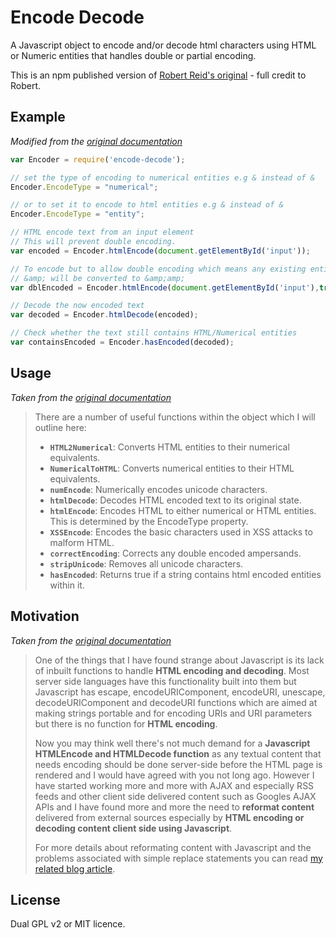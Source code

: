 # Encode Decode

A Javascript object to encode and/or decode html characters using HTML or
Numeric entities that handles double or partial encoding.

This is an npm published version of [Robert Reid's
original](http://www.strictly-software.com/htmlencode) - full credit to Robert.

## Example

_Modified from the [original
documentation](http://www.strictly-software.com/htmlencode)_

```javascript
var Encoder = require('encode-decode');

// set the type of encoding to numerical entities e.g & instead of &
Encoder.EncodeType = "numerical";

// or to set it to encode to html entities e.g & instead of &
Encoder.EncodeType = "entity";

// HTML encode text from an input element
// This will prevent double encoding.
var encoded = Encoder.htmlEncode(document.getElementById('input'));

// To encode but to allow double encoding which means any existing entities such as
// &amp; will be converted to &amp;amp;
var dblEncoded = Encoder.htmlEncode(document.getElementById('input'),true);

// Decode the now encoded text
var decoded = Encoder.htmlDecode(encoded);

// Check whether the text still contains HTML/Numerical entities
var containsEncoded = Encoder.hasEncoded(decoded);
```

## Usage

_Taken from the [original
documentation](http://www.strictly-software.com/htmlencode)_

> There are a number of useful functions within the object which I will outline
> here:
> * **`HTML2Numerical`**: Converts HTML entities to their numerical equivalents.
> * **`NumericalToHTML`**: Converts numerical entities to their HTML
>   equivalents.
> * **`numEncode`**: Numerically encodes unicode characters.
> * **`htmlDecode`**: Decodes HTML encoded text to its original state.
> * **`htmlEncode`**: Encodes HTML to either numerical or HTML entities. This is
>   determined by the EncodeType property.
> * **`XSSEncode`**: Encodes the basic characters used in XSS attacks to malform
>   HTML.
> * **`correctEncoding`**: Corrects any double encoded ampersands.
> * **`stripUnicode`**: Removes all unicode characters.
> * **`hasEncoded`**: Returns true if a string contains html encoded entities
>   within it.

## Motivation

_Taken from the [original
documentation](http://www.strictly-software.com/htmlencode)_

> One of the things that I have found strange about Javascript is its lack of
> inbuilt functions to handle **HTML encoding and decoding**. Most server side
> languages have this functionality built into them but Javascript has escape,
> encodeURIComponent, encodeURI, unescape, decodeURIComponent and decodeURI
> functions which are aimed at making strings portable and for encoding URIs and
> URI parameters but there is no function for **HTML encoding**.
> 
> Now you may think well there's not much demand for a **Javascript HTMLEncode
> and HTMLDecode function** as any textual content that needs encoding should be
> done server-side before the HTML page is rendered and I would have agreed with
> you not long ago. However I have started working more and more with AJAX and
> especially RSS feeds and other client side delivered content such as Googles
> AJAX APIs and I have found more and more the need to **reformat content**
> delivered from external sources especially by **HTML encoding or decoding
> content client side using Javascript**.
> 
> For more details about reformating content with Javascript and the problems
> associated with simple replace statements you can read [my related blog
> article](http://blog.strictly-software.com/2009/07/html-encoding-and-decoding-using.html).

## License

Dual GPL v2 or MIT licence.
